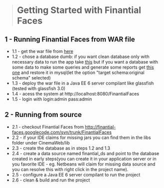 > # **Getting Started with Finantial Faces** #


## 1 - Running Finantial Faces from WAR file ##
  * 1.1 - get the war file from [here](http://finantial-faces.googlecode.com/svn/trunk/FinantialFaces/WAR/FinantialFaces.war)
  * 1.2 - chose a database dumb: if you want clean database only with necessary data to run the app take [this](http://code.google.com/p/finantial-faces/source/browse/trunk/FinantialFaces/Sql%20dumps/clean-db.sql) but if you want a database with some data to make some queries and generate some reports get [this one](http://code.google.com/p/finantial-faces/source/browse/trunk/FinantialFaces/Sql%20dumps/full-db.sql) and restore it in mysql(let the option "target schema:original schema" selected)
  * 1.3 - deploy the war file in a Java EE 6 server compilant like glassfish (tested with glassfish 3.0)
  * 1.4 - acess the system at http://localhost:8080/FinantialFaces
  * 1.5 - login with login:admin pass:admin


## 2 - Running from source ##
  * 2.1 - checkout Finantial Faces from http://finantial-faces.googlecode.com/svn/trunk/FinantialFaces
  * 2.2 - if your IDE claims for missing jars you can find them in the libs folder under CinemaWeb/lib
  * 2.3 - create the database as in steps 1.2 and 1.3
  * 2.4 - create a data source named finantial\_ds and point to the database created in early steps(you can create it in your application server or in you favorite IDE - eg. Netbeans will claim for missing data source and you can resolve this with right click in the project name).
  * 2.5 - configure a Java EE 6 server compilant to run the project
  * 2.6 - clean & build and run the project

